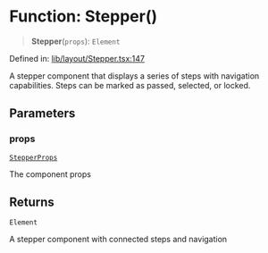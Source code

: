 # Function: Stepper()

> **Stepper**(`props`): `Element`

Defined in: [lib/layout/Stepper.tsx:147](https://github.com/aldesgroup/goaldn/blob/b43e92ae42dcd6febc9c2c8f0742ef8c669d44f6/lib/layout/Stepper.tsx#L147)

A stepper component that displays a series of steps with navigation capabilities.
Steps can be marked as passed, selected, or locked.

## Parameters

### props

[`StepperProps`](../type-aliases/StepperProps.md)

The component props

## Returns

`Element`

A stepper component with connected steps and navigation
